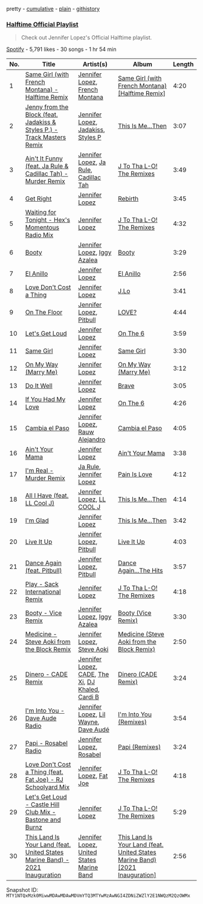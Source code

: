 pretty - [cumulative](/playlists/cumulative/37i9dQZF1DWTHhW4hDVUUi.md) - [plain](/playlists/plain/37i9dQZF1DWTHhW4hDVUUi) - [githistory](https://github.githistory.xyz/mackorone/spotify-playlist-archive/blob/main/playlists/plain/37i9dQZF1DWTHhW4hDVUUi)

### [Halftime Official Playlist](https://open.spotify.com/playlist/37i9dQZF1DWTHhW4hDVUUi)

> Check out Jennifer Lopez's Official Halftime playlist.

[Spotify](https://open.spotify.com/user/spotify) - 5,791 likes - 30 songs - 1 hr 54 min

| No. | Title | Artist(s) | Album | Length |
|---|---|---|---|---|
| 1 | [Same Girl \(with French Montana\) \- Halftime Remix](https://open.spotify.com/track/2Xar8bp6rKIY8bOogzQ1HZ) | [Jennifer Lopez](https://open.spotify.com/artist/2DlGxzQSjYe5N6G9nkYghR), [French Montana](https://open.spotify.com/artist/6vXTefBL93Dj5IqAWq6OTv) | [Same Girl \(with French Montana\) \[Halftime Remix\]](https://open.spotify.com/album/6BaYeNIzZzrIpAvGSRgcoc) | 4:20 |
| 2 | [Jenny from the Block \(feat\. Jadakiss & Styles P.\) \- Track Masters Remix](https://open.spotify.com/track/4ZOyH6KjomjlqCz3oFqglr) | [Jennifer Lopez](https://open.spotify.com/artist/2DlGxzQSjYe5N6G9nkYghR), [Jadakiss](https://open.spotify.com/artist/5pnbUBPifNnlusY8kTBivi), [Styles P](https://open.spotify.com/artist/2x8KDZdSONA3872CnhaAlX) | [This Is Me...Then](https://open.spotify.com/album/2NG4OLyeNMwcLqirwwwvs2) | 3:07 |
| 3 | [Ain't It Funny \(feat\. Ja Rule & Cadillac Tah\) \- Murder Remix](https://open.spotify.com/track/5ahFyKndeg1hqfmNumL3WF) | [Jennifer Lopez](https://open.spotify.com/artist/2DlGxzQSjYe5N6G9nkYghR), [Ja Rule](https://open.spotify.com/artist/1J2VVASYAamtQ3Bt8wGgA6), [Cadillac Tah](https://open.spotify.com/artist/1pYxANcOtFZSECxACjmCE8) | [J To Tha L\-O! The Remixes](https://open.spotify.com/album/1eqm8uDzngK88EvMfp4MOm) | 3:49 |
| 4 | [Get Right](https://open.spotify.com/track/0rLzyBecRbTpnBWvMtPVFR) | [Jennifer Lopez](https://open.spotify.com/artist/2DlGxzQSjYe5N6G9nkYghR) | [Rebirth](https://open.spotify.com/album/1fRr47hbp60yegltnsvkEH) | 3:45 |
| 5 | [Waiting for Tonight \- Hex's Momentous Radio Mix](https://open.spotify.com/track/5WD55ZJWhumwIDGau2Q9lM) | [Jennifer Lopez](https://open.spotify.com/artist/2DlGxzQSjYe5N6G9nkYghR) | [J To Tha L\-O! The Remixes](https://open.spotify.com/album/1eqm8uDzngK88EvMfp4MOm) | 4:32 |
| 6 | [Booty](https://open.spotify.com/track/6dshconh2KBbGxVh7GtSTC) | [Jennifer Lopez](https://open.spotify.com/artist/2DlGxzQSjYe5N6G9nkYghR), [Iggy Azalea](https://open.spotify.com/artist/5yG7ZAZafVaAlMTeBybKAL) | [Booty](https://open.spotify.com/album/5afRtOFscJUQq7nCbHR5Rn) | 3:29 |
| 7 | [El Anillo](https://open.spotify.com/track/2SpfMQ5TuKsMj1trNwrLVA) | [Jennifer Lopez](https://open.spotify.com/artist/2DlGxzQSjYe5N6G9nkYghR) | [El Anillo](https://open.spotify.com/album/4DnxvNqBLOdInzC0cI8Wzy) | 2:56 |
| 8 | [Love Don't Cost a Thing](https://open.spotify.com/track/1fgvJXlcZ7uIddMpqsqw0L) | [Jennifer Lopez](https://open.spotify.com/artist/2DlGxzQSjYe5N6G9nkYghR) | [J.Lo](https://open.spotify.com/album/76QqoE30i9HVwxtxYMkWXT) | 3:41 |
| 9 | [On The Floor](https://open.spotify.com/track/20zQZVyUNPbq8kZACdgYrh) | [Jennifer Lopez](https://open.spotify.com/artist/2DlGxzQSjYe5N6G9nkYghR), [Pitbull](https://open.spotify.com/artist/0TnOYISbd1XYRBk9myaseg) | [LOVE?](https://open.spotify.com/album/1RJ3ZqXAzt0rsJhs80AqRb) | 4:44 |
| 10 | [Let's Get Loud](https://open.spotify.com/track/42nSaPdT6g3ZIMHmKLlP2p) | [Jennifer Lopez](https://open.spotify.com/artist/2DlGxzQSjYe5N6G9nkYghR) | [On The 6](https://open.spotify.com/album/3Gby5NNeNYkMgAnrtEA3lc) | 3:59 |
| 11 | [Same Girl](https://open.spotify.com/track/6oWQXurUA9x29El6ioIqju) | [Jennifer Lopez](https://open.spotify.com/artist/2DlGxzQSjYe5N6G9nkYghR) | [Same Girl](https://open.spotify.com/album/2dfxmWlkqrhGbFDTi5Fkcb) | 3:30 |
| 12 | [On My Way \(Marry Me\)](https://open.spotify.com/track/0PjqDT5SzI91kgzGnylyOd) | [Jennifer Lopez](https://open.spotify.com/artist/2DlGxzQSjYe5N6G9nkYghR) | [On My Way \(Marry Me\)](https://open.spotify.com/album/66daDQM7cYuXqEC8BbRlXx) | 3:12 |
| 13 | [Do It Well](https://open.spotify.com/track/7AuaiJy9YTJRPeUlsvqgGm) | [Jennifer Lopez](https://open.spotify.com/artist/2DlGxzQSjYe5N6G9nkYghR) | [Brave](https://open.spotify.com/album/4NSDI1oYP5WvHXOefaTKnY) | 3:05 |
| 14 | [If You Had My Love](https://open.spotify.com/track/3x4yV0hW5Ve3TKhFkXSqFn) | [Jennifer Lopez](https://open.spotify.com/artist/2DlGxzQSjYe5N6G9nkYghR) | [On The 6](https://open.spotify.com/album/3Gby5NNeNYkMgAnrtEA3lc) | 4:26 |
| 15 | [Cambia el Paso](https://open.spotify.com/track/6w0hTf98ZNQm5GpfWeuoAk) | [Jennifer Lopez](https://open.spotify.com/artist/2DlGxzQSjYe5N6G9nkYghR), [Rauw Alejandro](https://open.spotify.com/artist/1mcTU81TzQhprhouKaTkpq) | [Cambia el Paso](https://open.spotify.com/album/5qSmLWlPnrhF2rgt54Y7GC) | 4:05 |
| 16 | [Ain't Your Mama](https://open.spotify.com/track/2hgzdQdnfWwtdpZbhZlV72) | [Jennifer Lopez](https://open.spotify.com/artist/2DlGxzQSjYe5N6G9nkYghR) | [Ain't Your Mama](https://open.spotify.com/album/5Bd99eGJKXoRMnqgqWlWmp) | 3:38 |
| 17 | [I'm Real \- Murder Remix](https://open.spotify.com/track/4onVfPBjiLokGWsGRdPH7v) | [Ja Rule](https://open.spotify.com/artist/1J2VVASYAamtQ3Bt8wGgA6), [Jennifer Lopez](https://open.spotify.com/artist/2DlGxzQSjYe5N6G9nkYghR) | [Pain Is Love](https://open.spotify.com/album/2iIIgsaTEtVjDhrV7HKDJC) | 4:12 |
| 18 | [All I Have \(feat\. LL Cool J\)](https://open.spotify.com/track/3kgutGd839IOYRl6ekeq6V) | [Jennifer Lopez](https://open.spotify.com/artist/2DlGxzQSjYe5N6G9nkYghR), [LL COOL J](https://open.spotify.com/artist/1P8IfcNKwrkQP5xJWuhaOC) | [This Is Me...Then](https://open.spotify.com/album/2NG4OLyeNMwcLqirwwwvs2) | 4:14 |
| 19 | [I'm Glad](https://open.spotify.com/track/7AUfOfYTfiHhgg2Pw1aTpw) | [Jennifer Lopez](https://open.spotify.com/artist/2DlGxzQSjYe5N6G9nkYghR) | [This Is Me...Then](https://open.spotify.com/album/2NG4OLyeNMwcLqirwwwvs2) | 3:42 |
| 20 | [Live It Up](https://open.spotify.com/track/2FHdoPa5aWaAmjuf362KJ0) | [Jennifer Lopez](https://open.spotify.com/artist/2DlGxzQSjYe5N6G9nkYghR), [Pitbull](https://open.spotify.com/artist/0TnOYISbd1XYRBk9myaseg) | [Live It Up](https://open.spotify.com/album/5fnPOybc8Zo7IYvWbvrCKR) | 4:03 |
| 21 | [Dance Again \(feat\. Pitbull\)](https://open.spotify.com/track/2xnoPV3NLescauc0ZJ1MDZ) | [Jennifer Lopez](https://open.spotify.com/artist/2DlGxzQSjYe5N6G9nkYghR), [Pitbull](https://open.spotify.com/artist/0TnOYISbd1XYRBk9myaseg) | [Dance Again...The Hits](https://open.spotify.com/album/2eirhKzlxvWkz2UQ95wwvh) | 3:57 |
| 22 | [Play \- Sack International Remix](https://open.spotify.com/track/2Bx049h1X53Ov5cPva1NZj) | [Jennifer Lopez](https://open.spotify.com/artist/2DlGxzQSjYe5N6G9nkYghR) | [J To Tha L\-O! The Remixes](https://open.spotify.com/album/1eqm8uDzngK88EvMfp4MOm) | 4:18 |
| 23 | [Booty \- Vice Remix](https://open.spotify.com/track/60jlpLJCCsDrKRff4eUDA2) | [Jennifer Lopez](https://open.spotify.com/artist/2DlGxzQSjYe5N6G9nkYghR), [Iggy Azalea](https://open.spotify.com/artist/5yG7ZAZafVaAlMTeBybKAL) | [Booty \(Vice Remix\)](https://open.spotify.com/album/5vh6wTqgb6NUTd0AulPmK2) | 3:30 |
| 24 | [Medicine \- Steve Aoki from the Block Remix](https://open.spotify.com/track/5OPrQhuX6OP06gGtYS1S0f) | [Jennifer Lopez](https://open.spotify.com/artist/2DlGxzQSjYe5N6G9nkYghR), [Steve Aoki](https://open.spotify.com/artist/77AiFEVeAVj2ORpC85QVJs) | [Medicine \(Steve Aoki from the Block Remix\)](https://open.spotify.com/album/5aUhH2lFb3Qrj0ngazduEQ) | 2:50 |
| 25 | [Dinero \- CADE Remix](https://open.spotify.com/track/2hNCD8HetvTzRmrOWOouvh) | [Jennifer Lopez](https://open.spotify.com/artist/2DlGxzQSjYe5N6G9nkYghR), [CADE](https://open.spotify.com/artist/0CEK8AzyeD5ZUdUloB6yQV), [The Xi](https://open.spotify.com/artist/0hPN7wtnYHPWh31Ryxk85x), [DJ Khaled](https://open.spotify.com/artist/0QHgL1lAIqAw0HtD7YldmP), [Cardi B](https://open.spotify.com/artist/4kYSro6naA4h99UJvo89HB) | [Dinero \(CADE Remix\)](https://open.spotify.com/album/75qv2xhOcSTAsSttZMGV53) | 3:24 |
| 26 | [I'm Into You \- Dave Aude Radio](https://open.spotify.com/track/6jVTS4ntjoYoHrwgxM7m48) | [Jennifer Lopez](https://open.spotify.com/artist/2DlGxzQSjYe5N6G9nkYghR), [Lil Wayne](https://open.spotify.com/artist/55Aa2cqylxrFIXC767Z865), [Dave Audé](https://open.spotify.com/artist/1vWImodgVqIgTUkekGEfR9) | [I'm Into You \(Remixes\)](https://open.spotify.com/album/2bJcmB95Ft07FAZsIUSzVh) | 3:54 |
| 27 | [Papi \- Rosabel Radio](https://open.spotify.com/track/6nq5VKMm8jc7ocZunJmprv) | [Jennifer Lopez](https://open.spotify.com/artist/2DlGxzQSjYe5N6G9nkYghR), [Rosabel](https://open.spotify.com/artist/04RXSUzDTSz2OIOvlAYVAv) | [Papi \(Remixes\)](https://open.spotify.com/album/5TgNttysHVjCbGudLHqV2q) | 3:24 |
| 28 | [Love Don't Cost a Thing \(feat\. Fat Joe\) \- RJ Schoolyard Mix](https://open.spotify.com/track/4rblLT91sVtNHNi52yv1uG) | [Jennifer Lopez](https://open.spotify.com/artist/2DlGxzQSjYe5N6G9nkYghR), [Fat Joe](https://open.spotify.com/artist/3ScY9CQxNLQei8Umvpx5g6) | [J To Tha L\-O! The Remixes](https://open.spotify.com/album/1eqm8uDzngK88EvMfp4MOm) | 4:18 |
| 29 | [Let's Get Loud \- Castle Hill Club Mix \- Bastone and Burnz](https://open.spotify.com/track/4HRCX7sFKqs2Hj0b9Nglj9) | [Jennifer Lopez](https://open.spotify.com/artist/2DlGxzQSjYe5N6G9nkYghR) | [J To Tha L\-O! The Remixes](https://open.spotify.com/album/1eqm8uDzngK88EvMfp4MOm) | 5:29 |
| 30 | [This Land Is Your Land \(feat\. United States Marine Band\) \- 2021 Inauguration](https://open.spotify.com/track/3Qi3YhHKQs7gA8BKAkuWbS) | [Jennifer Lopez](https://open.spotify.com/artist/2DlGxzQSjYe5N6G9nkYghR), [United States Marine Band](https://open.spotify.com/artist/3QeUCeRZhvSxjokyg2zImM) | [This Land Is Your Land \(feat\. United States Marine Band\) \[2021 Inauguration\]](https://open.spotify.com/album/0ABSa2wDLDCz5yhINC2cOe) | 2:56 |

Snapshot ID: `MTY1NTQxMzk0MiwwMDAwMDAwMDVmYTQ3MTYwMzAwNGI4ZDNiZWZlY2E1NWQzM2QzOWMx`
